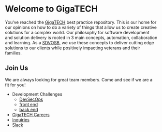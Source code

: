 # Welcome to GigaTECH

You've reached the [GigaTECH](https://gigatech.net) best practice repository. This is our home for our opinions on how to do a variety of things that allow us to create creative solutions for a complex world. Our philosophy for software development and solution delivery is rooted in 3 main concepts, automation, collaboration and learning. As a [SDVOSB](https://www.sba.gov/federal-contracting/contracting-assistance-programs/service-disabled-veteran-owned-small-businesses-program), we use these concepts to deliver cutting edge solutions to our clients while positively impacting veterans and their families.

## Join Us

We are always looking for great team members. Come and see if we are a fit for you!

- Development Challenges
  - [DevSecOps](devsecops.md)
  - [front end](frontend.md)
  - [back end](backend.md)
- [GigaTECH Careers](https://gigatech.net/job-openings/)
- [Inquiries](https://gigatech.net/about/join-us/)
- [Slack](https://gigatech-net.slack.com/app_redirect?channel=general)
